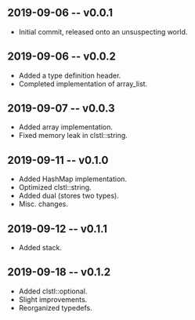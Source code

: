 ## 2019-09-06 -- v0.0.1

* Initial commit, released onto an unsuspecting world.

## 2019-09-06 -- v0.0.2

* Added a type definition header.
* Completed implementation of array_list.

## 2019-09-07 -- v0.0.3

* Added array implementation.
* Fixed memory leak in clstl::string.

## 2019-09-11 -- v0.1.0

* Added HashMap implementation.
* Optimized clstl::string.
* Added dual (stores two types).
* Misc. changes.

## 2019-09-12 -- v0.1.1

* Added stack.

## 2019-09-18 -- v0.1.2

* Added clstl::optional.
* Slight improvements.
* Reorganized typedefs.